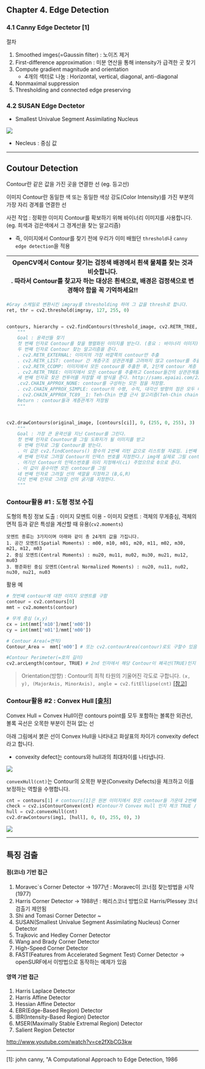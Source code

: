 ## Chapter 4. Edge Detection

### 4.1 Canny Edge Dectetor [1]
절차
1. Smoothed imges(=Gaussin filter) : 노이즈 제거
2. First-difference approximation : 미분 연산을 통해 intensity가 급격한 곳 찾기
3. Compute gradient magnitude and orientation
	* 4개의 섹터로 나눔 : Horizontal, vertical, diagonal, anti-diagonal
4. Nonmaximal suppression
5. Thresholding and connected edge preserving

### 4.2 SUSAN Edge Dectetor
* Smallest Univalue Segment Assimilating Nucleus

![](http://users.fmrib.ox.ac.uk/~steve/susan/susan/img9.gif)

* Necleus : 중심 값

---

## Coutour Detection

Contour란 같은 값을 가진 곳을 연결한 선 (eg. 등고선)

이미지 Contour란 동일한 색 또는 동일한 색상 강도(Color Intensity)를 가진 부분의 가장 자리 경계를 연결한 선

사전 작업 : 정확한 이미지 Contour를 확보하기 위해 바이너리 이미지를 사용합니다. (eg. 희색과 검은색에서 그 경계선을 찾는 알고리즘)
 - 즉, 이미지에서 Contour를 찾기 전에 우리가 이미 배웠던 `threshold`나 `canny edge detection`을 적용

|OpenCV에서 Contour 찾기는 검정색 배경에서 흰색 물체를 찾는 것과 비슷합니다. <br> . 따라서 Contour를 찾고자 하는 대상은 흰색으로, 배경은 검정색으로 변경해야 함을 꼭 기억하세요!!|
|-|

```python
#Gray 스케일로 변환시킨 imgray를 thresholding 하여 그 값을 thresh로 합니다.
ret, thr = cv2.threshold(imgray, 127, 255, 0)


contours, hierarchy = cv2.findContours(threshold_image, cv2.RETR_TREE, cv2.CHAIN_APPROX_SIMPLE)
    """
    Goal : 윤곽선들 찾기
    첫 번째 인자로 Contour를 찾을 행렬화된 이미지를 받는다. (중요 : 바이너리 이미지)
    두 번째 인자로 Contour 찾는 알고리즘을 준다.
    . cv2.RETR_EXTERNAL: 이미지의 가장 바깥쪽의 contour만 추출
    . cv2.RETR_LIST: contour 간 계층구조 상관관계를 고려하지 않고 contour를 추출
    . cv2.RETR_CCOMP: 이미지에서 모든 contour를 추출한 후, 2단계 contour 계층 구조로 구성함. 1단계 계층에서는 외곽 경계 부분을, 2단계 계층에서는 구멍(hole)의 경계 부분을 나타내는 contour로 구성됨
    . cv2.RETR_TREE: 이미지에서 모든 contour를 추출하고 Contour들간의 상관관계를 추출함
    세 번째 인자로 찾은 컨투어를 저장할 때 방식을 준다. http://sams.epaiai.com/220534805843
    .cv2.CHAIN_APPROX_NONE: contour를 구성하는 모든 점을 저장함.
    . cv2.CHAIN_APPROX_SIMPLE: contour의 수평, 수직, 대각선 방향의 점은 모두 버리고 끝 점만 남겨둠. 예를 들어 똑바로 세워진 직사각형의 경우, 4개 모서리점만 남기고 다 버림
    . cv2.CHAIN_APPROX_TC89__1: Teh-Chin 연결 근사 알고리즘(Teh-Chin chain approximation algorithm)을 적용함
    Return : contour들과 계층관계가 저장됨
    """


cv2.drawContours(original_image, [contours[ci]], 0, (255, 0, 255), 3)
    """
    Goal : 가장 큰 윤곽선을 지닌 Contour를 그린다.
    첫 번째 인자로 Countour를 그릴 도화지가 될 이미지를 받고
    두 번째 인자로 그릴 Contour를 받는다.
    . 이 값은 cv2.findContours() 함수의 2번째 리턴 값으로 리스트형 자료임. i번째 contour의 첫 번째 픽셀 좌표는 contours[i][0]과 같이 접근 가능
    세 번째 인자로 그려질 Contour의 인덱스 번호를 지정한다./ img에 실제로 그릴 contour 인덱스 파라미터
    . 여기선 Contour의 인덱스번호를 미리 지정해서(ci) 주었으므로 0으로 준다.
    . 이 값이 음수이면 모든 contour를 그림
    네 번째 인자로 그려질 선의 색깔을 지정하고 (B,G,R)
    다섯 번째 인자로 그려질 선의 굵기를 지정한다.
    """

```

### Contour활용 #1 : 도형 정보 수집

도형의 특징 정보 도출 : 이미지 모멘트 이용
    - 이미지 모멘트 : 객체의 무게중심, 객체의 면적 등과 같은 특성을 계산할 때 유용(`cv2.moments`)


    모멘트 종류는 3가지이며 아래와 같이 총 24개의 값을 가집니다.
    1. 공간 모멘트(Spatial Moments) : m00, m10, m01, m20, m11, m02, m30, m21, m12, m03
    2. 중심 모멘트(Central Moments) : mu20, mu11, mu02, mu30, mu21, mu12, mu03
    3. 평준화된 중심 모멘트(Central Normalized Moments) : nu20, nu11, nu02, nu30, nu21, nu03


활용 예

```python
# 첫번째 contour에 대한 이미지 모멘트를 구함
contour = cv2.contours[0]
mmt = cv2.moments(contour)

# 무게 중심 (x,y)
cx = int(mmt['m10']/mmt['m00'])
cy = int(mmt['m01']/mmt['m00'])

# Contour Area(=면적)
Contour_Area =  mmt['m00'] # 또는 cv2.contourArea(contour)로도 구할수 있음

#Contour Perimeter(=호의 길이)
cv2.arcLength(contour, TRUE) # 2nd 인자에서 해당 Contour이 폐곡선(TRUE)인지 열린곡선(FALSE)인지 지정
```

> Orientation(방향) : Contour의 최적 타원의 기울어진 각도로 구합니다. `(x, y), (MajorAxis, MinorAxis), angle = cv2.fitEllipse(cnt)` [[참고]](https://blog.naver.com/samsjang/220517848698)


### Contour활용 #2 :  Convex Hull [[출처]](http://sams.epaiai.com/220517391218)

Convex Hull = Convex Hull이란 contours point를 모두 포함하는 볼록한 외관선, 볼록 곡선은 오목한 부분이 전혀 없는 선

아래 그림에서 붉은 선이 Convex Hull을 나타내고 화살표의 차이가 convexity defect라고 합니다.
- convexity defect는 contours와 hull과의 최대차이를 나타냅니다.


![](https://i.imgur.com/kqLqZIz.png)

`convexHull(cnt)`는 Contour의 오목한 부분(Convexity Defects)을 체크하고 이를 보정하는 역할을 수행합니다.


```python
cnt = contours[1] # contours[1]은 원본 이미지에서 찾은 contour들 가운데 2번째 contour입니다. 이녀석을 선택한 이유는 2번째 contour가 도형 바깥쪽을 감싸는 contour라서, 이미지에 따라 변함
check = cv2.isContourConvex(cnt) #Contour가 Convex Hull 인지 체크 TRUE / FALSE
hull = cv2.convexHull(cnt)
cv2.drawContours(img1, [hull], 0, (0, 255, 0), 3)
```

![](https://i.imgur.com/TrGq5e6.png)

---

## 특징 검출
#### 점(코너) 기반 접근

1) Moravec\`s Corner Detector -> 1977년 : Moravec이 코너점 찾는방법을 시작(1977)
2) Harris Corner Detector -> 1988년 : 해리스코너 방법으로 Harris/Plessey 코너검출기 제안됨
3) Shi and Tomasi Corner Detector ~
4) SUSAN(Smallest Univalue Segment Assimilating Nucleus) Corner Detector
5) Trajkovic and Hedley Corner Detector
6) Wang and Brady Corner Detector
7) High-Speed Corner Detector
8) FAST(Features from Accelerated Segment Test) Corner Detector -> openSURF에서 이방법으로 동작하는 예제가 있음

#### 영역 기반 접근
1) Harris Laplace Detector
2) Harris Affine Detector
3) Hessian Affine Detector
4) EBR(Edge-Based Region) Detector
5) IBR(Intensity-Based Region) Detector
6) MSER(Maximally Stable Extremal Region) Detector
7) Salient Region Detector

http://www.youtube.com/watch?v=ce2fXbCG3kw














---

[1]: john canny, "A Computational Approach to Edge Detection, 1986
